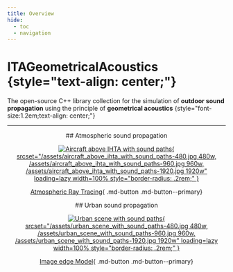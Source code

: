 ```yaml
---
title: Overview
hide: 
  - toc
  - navigation
---
```


# ITAGeometricalAcoustics {style="text-align: center;"}

The open-source C++ library collection for the simulation of **outdoor sound propagation** using the principle of **geometrical acoustics**
{style="font-size:1.2em;text-align: center;"}

<hr class="accent-hr">

<div markdown class="grid-container" style="align-items: end;text-align:center">
<div markdown>
## Atmospheric sound propagation

[![Aircraft above IHTA with sound paths](/assets/aircraft_above_ihta_with_sound_paths-480.jpg){ srcset="/assets/aircraft_above_ihta_with_sound_paths-480.jpg 480w, /assets/aircraft_above_ihta_with_sound_paths-960.jpg 960w, /assets/aircraft_above_ihta_with_sound_paths-1920.jpg 1920w" loading=lazy  width=100% style="border-radius: .2rem;" }](art.md)

[Atmospheric Ray Tracing](art.md){ .md-button .md-button--primary}
</div>
<div markdown>
## Urban sound propagation

[![Urban scene with sound paths](/assets/urban_scene_with_sound_paths-480.jpg){ srcset="/assets/urban_scene_with_sound_paths-480.jpg 480w, /assets/urban_scene_with_sound_paths-960.jpg 960w, /assets/urban_scene_with_sound_paths-1920.jpg 1920w" loading=lazy width=100% style="border-radius: .2rem;" }](iem.md)

[Image edge Model](iem.md){ .md-button .md-button--primary}
</div>
</div>
